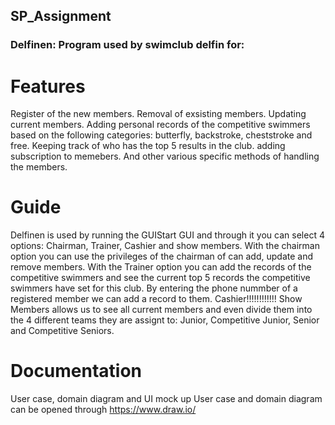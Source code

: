 ## SP_Assignment
### Delfinen: Program used by swimclub delfin for:


# Features
Register of the new members. 
Removal of exsisting members.
Updating current members.
Adding personal records of the competitive swimmers based on the following categories: butterfly, backstroke, cheststroke and free.
Keeping track of who has the top 5 results in the club.
adding subscription to memebers.
And other various specific methods of handling the members.

# Guide 
Delfinen is used by running the GUIStart GUI and through it you can select 4 options: Chairman, Trainer, Cashier and show members.
With the chairman option you can use the privileges of the chairman of can add, update and remove members.
With the Trainer option you can add the records of the competitive swimmers and see the current top 5 records the competitive swimmers have set for this club. By entering the phone nummber of a registered member we can add a record to them.
Cashier!!!!!!!!!!!!
Show Members allows us to see all current members and even divide them into the 4 different teams they are assignt to:
Junior, Competitive Junior, Senior and Competitive Seniors. 

# Documentation 
User case, domain diagram and UI mock up
User case and domain diagram can be opened through https://www.draw.io/



